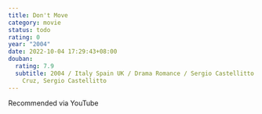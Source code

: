```yaml
---
title: Don't Move
category: movie
status: todo
rating: 0
year: "2004"
date: 2022-10-04 17:29:43+08:00
douban:
  rating: 7.9
  subtitle: 2004 / Italy Spain UK / Drama Romance / Sergio Castellitto / Penélope
    Cruz, Sergio Castellitto
---
```


Recommended via YouTube

